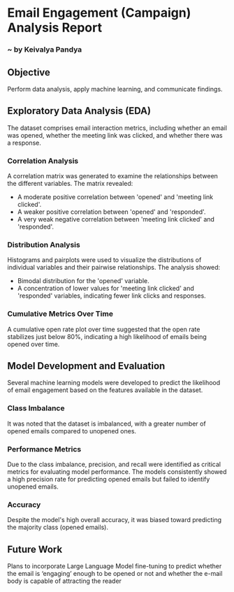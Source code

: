 # Email Engagement (Campaign) Analysis Report
### ~ by Keivalya Pandya

## Objective
Perform data analysis, apply machine learning, and communicate findings.

## Exploratory Data Analysis (EDA)
The dataset comprises email interaction metrics, including whether an email was opened, whether the meeting link was clicked, and whether there was a response.

### Correlation Analysis
A correlation matrix was generated to examine the relationships between the different variables. The matrix revealed:
- A moderate positive correlation between 'opened' and 'meeting link clicked'.
- A weaker positive correlation between 'opened' and 'responded'.
- A very weak negative correlation between 'meeting link clicked' and 'responded'.

### Distribution Analysis
Histograms and pairplots were used to visualize the distributions of individual variables and their pairwise relationships. The analysis showed:
- Bimodal distribution for the 'opened' variable.
- A concentration of lower values for 'meeting link clicked' and 'responded' variables, indicating fewer link clicks and responses.

### Cumulative Metrics Over Time
A cumulative open rate plot over time suggested that the open rate stabilizes just below 80%, indicating a high likelihood of emails being opened over time.

## Model Development and Evaluation
Several machine learning models were developed to predict the likelihood of email engagement based on the features available in the dataset.

### Class Imbalance
It was noted that the dataset is imbalanced, with a greater number of opened emails compared to unopened ones.

### Performance Metrics
Due to the class imbalance, precision, and recall were identified as critical metrics for evaluating model performance. The models consistently showed a high precision rate for predicting opened emails but failed to identify unopened emails.

### Accuracy
Despite the model's high overall accuracy, it was biased toward predicting the majority class (opened emails).

## Future Work
Plans to incorporate Large Language Model fine-tuning to predict whether the email is ‘engaging’ enough to be opened or not and whether the e-mail body is capable of attracting the reader
